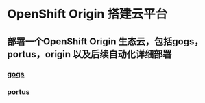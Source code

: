 # OpenShift Origin 搭建云平台

## 部署一个OpenShift Origin 生态云，包括gogs，portus，origin 以及后续自动化详细部署



### [gogs](/page/gogs/rm.md)  

### [portus](/page/portus/rm.md)
